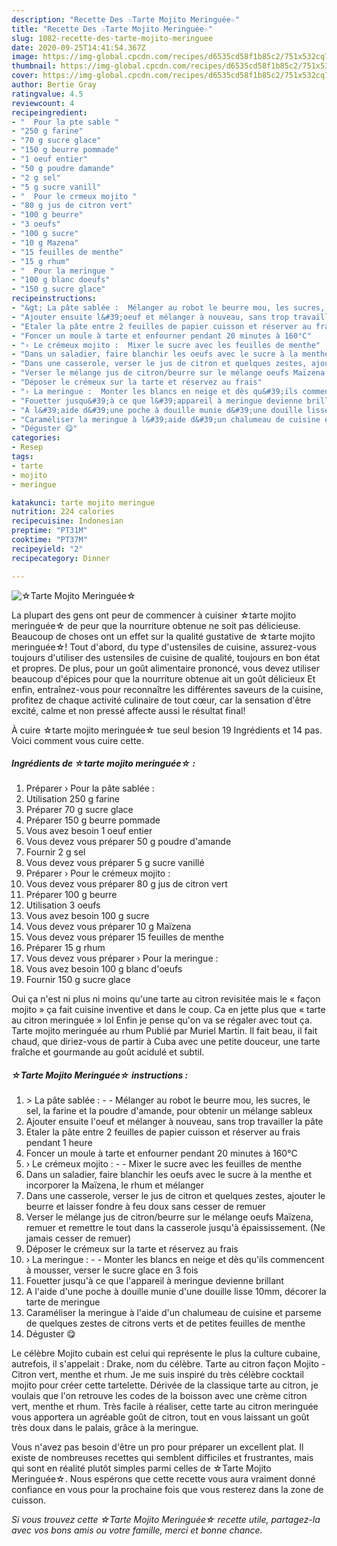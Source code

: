 ```yaml
---
description: "Recette Des ☆Tarte Mojito Meringuée☆"
title: "Recette Des ☆Tarte Mojito Meringuée☆"
slug: 1082-recette-des-tarte-mojito-meringuee
date: 2020-09-25T14:41:54.367Z
image: https://img-global.cpcdn.com/recipes/d6535cd58f1b85c2/751x532cq70/☆tarte-mojito-meringuee☆-photo-principale-de-la-recette.jpg
thumbnail: https://img-global.cpcdn.com/recipes/d6535cd58f1b85c2/751x532cq70/☆tarte-mojito-meringuee☆-photo-principale-de-la-recette.jpg
cover: https://img-global.cpcdn.com/recipes/d6535cd58f1b85c2/751x532cq70/☆tarte-mojito-meringuee☆-photo-principale-de-la-recette.jpg
author: Bertie Gray
ratingvalue: 4.5
reviewcount: 4
recipeingredient:
- "  Pour la pte sable "
- "250 g farine"
- "70 g sucre glace"
- "150 g beurre pommade"
- "1 oeuf entier"
- "50 g poudre damande"
- "2 g sel"
- "5 g sucre vanill"
- "  Pour le crmeux mojito "
- "80 g jus de citron vert"
- "100 g beurre"
- "3 oeufs"
- "100 g sucre"
- "10 g Mazena"
- "15 feuilles de menthe"
- "15 g rhum"
- "  Pour la meringue "
- "100 g blanc doeufs"
- "150 g sucre glace"
recipeinstructions:
- "&gt; La pâte sablée :  Mélanger au robot le beurre mou, les sucres, le sel, la farine et la poudre d&#39;amande, pour obtenir un mélange sableux"
- "Ajouter ensuite l&#39;oeuf et mélanger à nouveau, sans trop travailler la pâte"
- "Etaler la pâte entre 2 feuilles de papier cuisson et réserver au frais pendant 1 heure"
- "Foncer un moule à tarte et enfourner pendant 20 minutes à 160°C"
- "› Le crémeux mojito :  Mixer le sucre avec les feuilles de menthe"
- "Dans un saladier, faire blanchir les oeufs avec le sucre à la menthe et incorporer la Maïzena, le rhum et mélanger"
- "Dans une casserole, verser le jus de citron et quelques zestes, ajouter le beurre et laisser fondre à feu doux sans cesser de remuer"
- "Verser le mélange jus de citron/beurre sur le mélange oeufs Maïzena, remuer et remettre le tout dans la casserole jusqu&#39;à épaississement. (Ne jamais cesser de remuer)"
- "Déposer le crémeux sur la tarte et réservez au frais"
- "› La meringue :  Monter les blancs en neige et dès qu&#39;ils commencent à mousser, verser le sucre glace en 3 fois"
- "Fouetter jusqu&#39;à ce que l&#39;appareil à meringue devienne brillant"
- "A l&#39;aide d&#39;une poche à douille munie d&#39;une douille lisse 10mm, décorer la tarte de meringue"
- "Caraméliser la meringue à l&#39;aide d&#39;un chalumeau de cuisine et parseme de quelques zestes de citrons verts et de petites feuilles de menthe"
- "Déguster 😋"
categories:
- Resep
tags:
- tarte
- mojito
- meringue

katakunci: tarte mojito meringue 
nutrition: 224 calories
recipecuisine: Indonesian
preptime: "PT31M"
cooktime: "PT37M"
recipeyield: "2"
recipecategory: Dinner

---
```



![☆Tarte Mojito Meringuée☆](https://img-global.cpcdn.com/recipes/d6535cd58f1b85c2/751x532cq70/☆tarte-mojito-meringuee☆-photo-principale-de-la-recette.jpg)

La plupart des gens ont peur de commencer à cuisiner ☆tarte mojito meringuée☆ de peur que la nourriture obtenue ne soit pas délicieuse. Beaucoup de choses ont un effet sur la qualité gustative de ☆tarte mojito meringuée☆! Tout d'abord, du type d'ustensiles de cuisine, assurez-vous toujours d'utiliser des ustensiles de cuisine de qualité, toujours en bon état et propres. De plus, pour un goût alimentaire prononcé, vous devez utiliser beaucoup d'épices pour que la nourriture obtenue ait un goût délicieux Et enfin, entraînez-vous pour reconnaître les différentes saveurs de la cuisine, profitez de chaque activité culinaire de tout cœur, car la sensation d'être excité, calme et non pressé affecte aussi le résultat final!

<!--inarticleads1-->

À cuire ☆tarte mojito meringuée☆ tue seul besion 19 Ingrédients et 14 pas. Voici comment vous cuire cette.

##### Ingrédients de ☆tarte mojito meringuée☆ :

1. Préparer  › Pour la pâte sablée :
1. Utilisation 250 g farine
1. Préparer 70 g sucre glace
1. Préparer 150 g beurre pommade
1. Vous avez besoin 1 oeuf entier
1. Vous devez vous préparer 50 g poudre d&#39;amande
1. Fournir 2 g sel
1. Vous devez vous préparer 5 g sucre vanillé
1. Préparer  › Pour le crémeux mojito :
1. Vous devez vous préparer 80 g jus de citron vert
1. Préparer 100 g beurre
1. Utilisation 3 oeufs
1. Vous avez besoin 100 g sucre
1. Vous devez vous préparer 10 g Maïzena
1. Vous devez vous préparer 15 feuilles de menthe
1. Préparer 15 g rhum
1. Vous devez vous préparer  › Pour la meringue :
1. Vous avez besoin 100 g blanc d&#39;oeufs
1. Fournir 150 g sucre glace


Oui ça n&#39;est ni plus ni moins qu&#39;une tarte au citron revisitée mais le « façon mojito » ça fait cuisine inventive et dans le coup. Ca en jette plus que « tarte au citron meringuée » lol Enfin je pense qu&#39;on va se régaler avec tout ça. Tarte mojito meringuée au rhum Publié par Muriel Martin. Il fait beau, il fait chaud, que diriez-vous de partir à Cuba avec une petite douceur, une tarte fraîche et gourmande au goût acidulé et subtil. 

<!--inarticleads2-->

##### ☆Tarte Mojito Meringuée☆ instructions :

1. &gt; La pâte sablée : -  - Mélanger au robot le beurre mou, les sucres, le sel, la farine et la poudre d&#39;amande, pour obtenir un mélange sableux
1. Ajouter ensuite l&#39;oeuf et mélanger à nouveau, sans trop travailler la pâte
1. Etaler la pâte entre 2 feuilles de papier cuisson et réserver au frais pendant 1 heure
1. Foncer un moule à tarte et enfourner pendant 20 minutes à 160°C
1. › Le crémeux mojito : -  - Mixer le sucre avec les feuilles de menthe
1. Dans un saladier, faire blanchir les oeufs avec le sucre à la menthe et incorporer la Maïzena, le rhum et mélanger
1. Dans une casserole, verser le jus de citron et quelques zestes, ajouter le beurre et laisser fondre à feu doux sans cesser de remuer
1. Verser le mélange jus de citron/beurre sur le mélange oeufs Maïzena, remuer et remettre le tout dans la casserole jusqu&#39;à épaississement. (Ne jamais cesser de remuer)
1. Déposer le crémeux sur la tarte et réservez au frais
1. › La meringue : -  - Monter les blancs en neige et dès qu&#39;ils commencent à mousser, verser le sucre glace en 3 fois
1. Fouetter jusqu&#39;à ce que l&#39;appareil à meringue devienne brillant
1. A l&#39;aide d&#39;une poche à douille munie d&#39;une douille lisse 10mm, décorer la tarte de meringue
1. Caraméliser la meringue à l&#39;aide d&#39;un chalumeau de cuisine et parseme de quelques zestes de citrons verts et de petites feuilles de menthe
1. Déguster 😋


Le célèbre Mojito cubain est celui qui représente le plus la culture cubaine, autrefois, il s&#39;appelait : Drake, nom du célèbre. Tarte au citron façon Mojito - Citron vert, menthe et rhum. Je me suis inspiré du très célèbre cocktail mojito pour créer cette tartelette. Dérivée de la classique tarte au citron, je voulais que l&#39;on retrouve les codes de la boisson avec une crème citron vert, menthe et rhum. Très facile à réaliser, cette tarte au citron meringuée vous apportera un agréable goût de citron, tout en vous laissant un goût très doux dans le palais, grâce à la meringue. 

<!--inarticleads1-->

<p>
Vous n'avez pas besoin d'être un pro pour préparer un excellent plat. Il existe de nombreuses recettes qui semblent difficiles et frustrantes, mais qui sont en réalité plutôt simples parmi celles de ☆Tarte Mojito Meringuée☆. Nous espérons que cette recette vous aura vraiment donné confiance en vous pour la prochaine fois que vous resterez dans la zone de cuisson.
</p>

<p>
<i>Si vous trouvez cette ☆Tarte Mojito Meringuée☆ recette utile, partagez-la avec vos bons amis ou votre famille, merci et bonne chance.</i>
</p>
